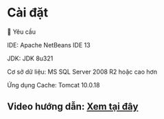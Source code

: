 # Cài đặt

🔹 Yêu cầu

IDE: Apache NetBeans IDE 13

JDK: JDK 8u321

Cơ sở dữ liệu: MS SQL Server 2008 R2 hoặc cao hơn

Ứng dụng Cache: Tomcat 10.0.18

## Video hướng dẫn: [Xem tại đây](https://www.youtube.com/watch?v=fU14j5AZbSs&list=PLD8zSU7U1L2HJR6ti3WflVvEqBHRAro2h)
